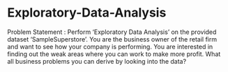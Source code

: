 # Exploratory-Data-Analysis
Problem Statement : Perform ‘Exploratory Data Analysis’ on the provided dataset
‘SampleSuperstore’. You are the business owner of the retail firm and want to see
how your company is performing. You are interested in finding
out the weak areas where you can work to make more profit.
What all business problems you can derive by looking into the
data? 
